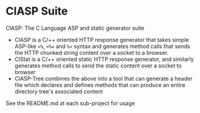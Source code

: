 # ClASP Suite

ClASP: The C Language ASP and static generator suite

- ClASP is a C/++ oriented HTTP response generator that takes simple ASP-like `<%`, `<%=` and `%>` syntax and generates method calls that sends the HTTP chunked string content over a socket to a browser.
- ClStat is a C/++ oriented static HTTP response generator, and similarly generates method calls to send the static content over a socket to browser
- ClASP-Tree combines the above into a tool that can generate a header file which declares and defines methods that can produce an entire directory tree's associated content

See the README.md at each sub-project for usage